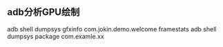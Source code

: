 ## adb分析GPU绘制

adb shell dumpsys gfxinfo com.jokin.demo.welcome framestats
adb shell dumpsys package com.examle.xx
